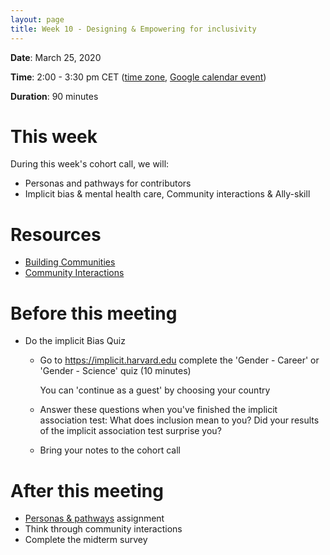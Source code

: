 ```yaml
---
layout: page
title: Week 10 - Designing & Empowering for inclusivity
---
```


**Date**: March 25, 2020

**Time**: 2:00 - 3:30 pm CET ([time zone](https://arewemeetingyet.com/Berlin/2020-03-25/14:00/OLS-1%20Cohort%20Call%20(Week%2010)), [Google calendar event](https://calendar.google.com/event?action=TEMPLATE&tmeid=MXA4Nm4wYXRqaG01ZmcwOHRzYjR1OWpqcTUgbjNycWh2dWZmMDVvamtsMG9wZnN2aDQ5ZmtAZw&tmsrc=n3rqhvuff05ojkl0opfsvh49fk%40group.calendar.google.com))

**Duration**: 90 minutes

# This week

During this week's cohort call, we will:
- Personas and pathways for contributors
- Implicit bias & mental health care, Community interactions & Ally-skill

# Resources

- [Building Communities](https://mozilla.github.io/open-leadership-training-series/articles/building-communities-of-contributors/)
- [Community Interactions](https://medium.com/mozilla-open-innovation/a-framework-of-open-practices-9a17fe1645a3)

# Before this meeting

- Do the implicit Bias Quiz
    - Go to https://implicit.harvard.edu complete the 'Gender - Career' or 'Gender - Science' quiz (10 minutes)
    
        You can 'continue as a guest' by choosing your country

    - Answer these questions when you've finished the implicit association test: What does inclusion mean to you? Did your results of the implicit association test surprise you?
    - Bring your notes to the cohort call

# After this meeting

- [Personas & pathways](https://mozilla.github.io/open-leadership-training-series/articles/building-communities-of-contributors/bring-on-contributors-using-personas-and-pathways/) assignment
- Think through community interactions
- Complete the midterm survey